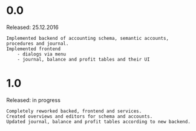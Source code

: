 
# 0.0
Released: 25.12.2016

	Implemented backend of accounting schema, semantic accounts, procedures and journal.
	Implemented frontend
	    - dialogs via menu
	    - journal, balance and profit tables and their UI

# 1.0
Released: in progress

    Completely reworked backed, frontend and services.
    Created overviews and editors for schema and accounts.
    Updated journal, balance and profit tables according to new backend.